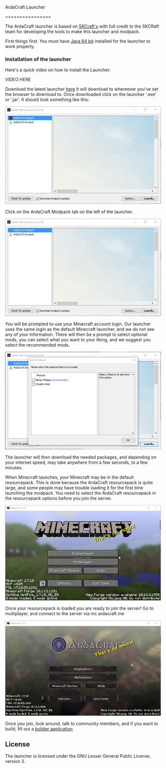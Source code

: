 ArdaCraft Launcher

================

The ArdaCraft launcher is based on [SKCraft's](https://github.com/SKCraft/Launcher) with full credit to the SKCRaft team for developing the tools to make this launcher and modpack.

First things first. You must have [Java 64 bit](https://java.com/en/) installed for the launcher to work properly.

### Installation of the launcher

Here's a quick video on how to install the Launcher:

VIDEO HERE

Download the latest launcher [here](https://github.com/ArdaCraft/SKLauncher/releases/latest) It will download to whereever you've set the browser to download to.
Once downloaded click on the launcher '.exe' or '.jar'. It should look something like this:

![Launcher](readme/launcher.png)

Click on the ArdaCraft Modpack tab on the left of the launcher.

![Modpack](readme/modpack.gif)

You will be prompted to use your Minecraft account login. Our launcher uses the same login as the default Minecraft launcher, and we do not see any of your information.
There will then be a prompt to select optional mods, you can select what you want to your liking, and we suggest you select the recommended mods.

![options](/readme/options.png)

The launcher will then download the needed packages, and depending on your internet speed, may take anywhere from a few seconds, to a few minutes.

When Minecraft launches, your Minecraft may be in the default resourcepack. This is done because the ArdaCraft resourcepack is quite large, and some people may have trouble loading it for the first time launching the modpack. You need to select the ArdaCraft resourcepack in the resourcepack options before you join the server.

![resourcepack](/readme/resourcepack.gif)

Once your resourcepack is loaded you are ready to join the server! Go to multiplayer, and connect to the server via mc.ardacraft.me

![ip](/readme/ip.gif)

Once you join, look around, talk to community members, and if you want to build, fill out a [builder application](http://ardacraft.me/application)

## License

The launcher is licensed under the GNU Lesser General Public License, version 3.
